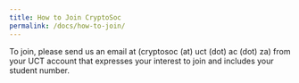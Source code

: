 ```yaml
---
title: How to Join CryptoSoc
permalink: /docs/how-to-join/
---
```


To join, please send us an email at (cryptosoc (at) uct (dot) ac (dot) za) from your UCT account that expresses your interest to join and includes your student number.
